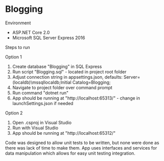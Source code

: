 # Blogging
Environment
- ASP.NET Core 2.0
- Microsoft SQL Server Express 2016

Steps to run

Option 1
1. Create database "Blogging" in SQL Express
2. Run script "Blogging.sql" - located in project root folder
3. Adjust connection string in appsettings.json, defaults: Server=(localdb)\\mssqllocaldb;Initial Catalog=Blogging;
4. Navigate to project folder over command prompt
5. Run command "dotnet run"
6. App should be running at "http://localhost:65313/" - change in launchSettings.json if needed

Option 2
1. Open .csproj in Visual Studio 
2. Run with Visual Studio
3. App should be running at "http://localhost:65312/"

Code was designed to allow unit tests to be written, but none were done as there was lack of time to make them. App uses interfaces and services for data manipulation which allows for easy unit testing integration.
